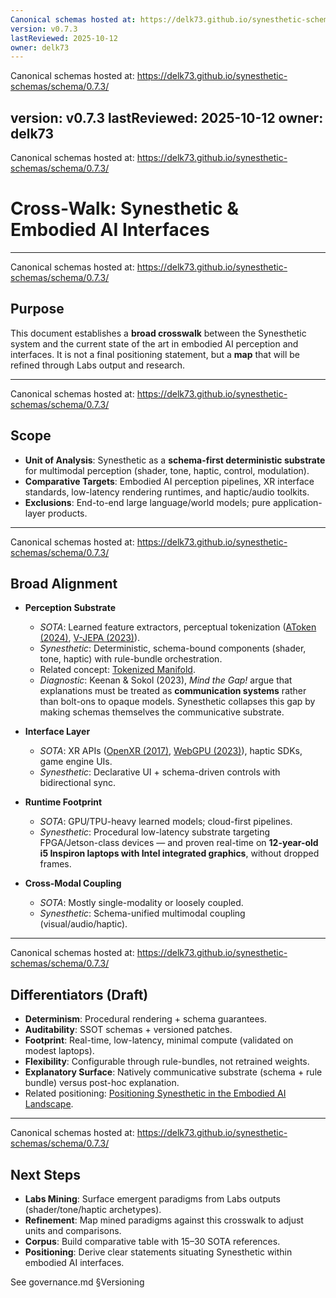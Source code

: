 ```yaml
---
Canonical schemas hosted at: https://delk73.github.io/synesthetic-schemas/schema/0.7.3/
version: v0.7.3
lastReviewed: 2025-10-12
owner: delk73
---
```

Canonical schemas hosted at: https://delk73.github.io/synesthetic-schemas/schema/0.7.3/

version: v0.7.3
lastReviewed: 2025-10-12
owner: delk73
---
Canonical schemas hosted at: https://delk73.github.io/synesthetic-schemas/schema/0.7.3/

# Cross-Walk: Synesthetic & Embodied AI Interfaces

---
Canonical schemas hosted at: https://delk73.github.io/synesthetic-schemas/schema/0.7.3/

## Purpose

This document establishes a **broad crosswalk** between the Synesthetic system and the current state of the art in embodied AI perception and interfaces.
It is not a final positioning statement, but a **map** that will be refined through Labs output and research.

---
Canonical schemas hosted at: https://delk73.github.io/synesthetic-schemas/schema/0.7.3/

## Scope

* **Unit of Analysis**: Synesthetic as a **schema-first deterministic substrate** for multimodal perception (shader, tone, haptic, control, modulation).
* **Comparative Targets**: Embodied AI perception pipelines, XR interface standards, low-latency rendering runtimes, and haptic/audio toolkits.
* **Exclusions**: End-to-end large language/world models; pure application-layer products.

---
Canonical schemas hosted at: https://delk73.github.io/synesthetic-schemas/schema/0.7.3/

## Broad Alignment

* **Perception Substrate**

  * *SOTA*: Learned feature extractors, perceptual tokenization ([AToken (2024)](https://arxiv.org/abs/2405.06722), [V-JEPA (2023)](https://ai.meta.com/blog/v-jepa-yann-lecun-ai-model-video-self-supervised-learning/)).
  * *Synesthetic*: Deterministic, schema-bound components (shader, tone, haptic) with rule-bundle orchestration.
  * Related concept: [Tokenized Manifold](tokenized_manifold.md).
  * *Diagnostic*: Keenan & Sokol (2023), *Mind the Gap!* argue that explanations must be treated as **communication systems** rather than bolt-ons to opaque models. Synesthetic collapses this gap by making schemas themselves the communicative substrate.

* **Interface Layer**

  * *SOTA*: XR APIs ([OpenXR (2017)](https://www.khronos.org/openxr/), [WebGPU (2023)](https://www.w3.org/TR/webgpu/)), haptic SDKs, game engine UIs.
  * *Synesthetic*: Declarative UI + schema-driven controls with bidirectional sync.

* **Runtime Footprint**

  * *SOTA*: GPU/TPU-heavy learned models; cloud-first pipelines.
  * *Synesthetic*: Procedural low-latency substrate targeting FPGA/Jetson-class devices — and proven real-time on **12-year-old i5 Inspiron laptops with Intel integrated graphics**, without dropped frames.

* **Cross-Modal Coupling**

  * *SOTA*: Mostly single-modality or loosely coupled.
  * *Synesthetic*: Schema-unified multimodal coupling (visual/audio/haptic).

---
Canonical schemas hosted at: https://delk73.github.io/synesthetic-schemas/schema/0.7.3/

## Differentiators (Draft)

* **Determinism**: Procedural rendering + schema guarantees.
* **Auditability**: SSOT schemas + versioned patches.
* **Footprint**: Real-time, low-latency, minimal compute (validated on modest laptops).
* **Flexibility**: Configurable through rule-bundles, not retrained weights.
* **Explanatory Surface**: Natively communicative substrate (schema + rule bundle) versus post-hoc explanation.
* Related positioning: [Positioning Synesthetic in the Embodied AI Landscape](positioning_embodied.md).

---
Canonical schemas hosted at: https://delk73.github.io/synesthetic-schemas/schema/0.7.3/

## Next Steps

* **Labs Mining**: Surface emergent paradigms from Labs outputs (shader/tone/haptic archetypes).
* **Refinement**: Map mined paradigms against this crosswalk to adjust units and comparisons.
* **Corpus**: Build comparative table with 15–30 SOTA references.
* **Positioning**: Derive clear statements situating Synesthetic within embodied AI interfaces.

See governance.md §Versioning